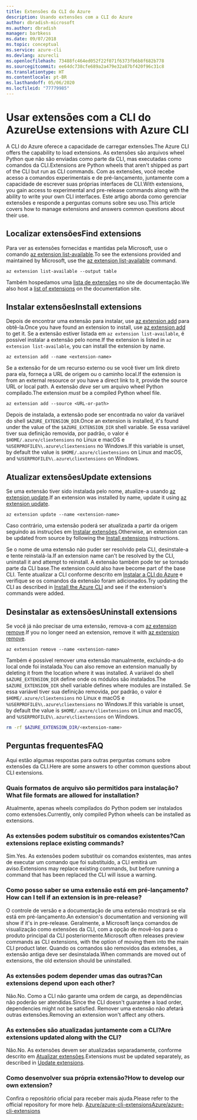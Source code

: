 ```yaml
---
title: Extensões da CLI do Azure
description: Usando extensões com a CLI do Azure
author: dbradish-microsoft
ms.author: dbradish
manager: barbkess
ms.date: 09/07/2018
ms.topic: conceptual
ms.service: azure-cli
ms.devlang: azurecli
ms.openlocfilehash: 73488fc464ed052f22f071f6373fb6b8f682b778
ms.sourcegitcommit: ee64dc738cfe689a2a479e32a87bf420f96c31c8
ms.translationtype: HT
ms.contentlocale: pt-BR
ms.lasthandoff: 05/06/2020
ms.locfileid: "77779985"
---
```

# <a name="use-extensions-with-azure-cli"></a><span data-ttu-id="d7f70-103">Usar extensões com a CLI do Azure</span><span class="sxs-lookup"><span data-stu-id="d7f70-103">Use extensions with Azure CLI</span></span> 

<span data-ttu-id="d7f70-104">A CLI do Azure oferece a capacidade de carregar extensões.</span><span class="sxs-lookup"><span data-stu-id="d7f70-104">The Azure CLI offers the capability to load extensions.</span></span> <span data-ttu-id="d7f70-105">As extensões são arquivos wheel Python que não são enviadas como parte da CLI, mas executadas como comandos da CLI.</span><span class="sxs-lookup"><span data-stu-id="d7f70-105">Extensions are Python wheels that aren't shipped as part of the CLI but run as CLI commands.</span></span>
<span data-ttu-id="d7f70-106">Com as extensões, você recebe acesso a comandos experimentais e de pré-lançamento, juntamente com a capacidade de escrever suas próprias interfaces de CLI.</span><span class="sxs-lookup"><span data-stu-id="d7f70-106">With extensions, you gain access to experimental and pre-release commands along with the ability to write your own CLI interfaces.</span></span> <span data-ttu-id="d7f70-107">Este artigo aborda como gerenciar extensões e responde a perguntas comuns sobre seu uso.</span><span class="sxs-lookup"><span data-stu-id="d7f70-107">This article covers how to manage extensions and answers common questions about their use.</span></span>

## <a name="find-extensions"></a><span data-ttu-id="d7f70-108">Localizar extensões</span><span class="sxs-lookup"><span data-stu-id="d7f70-108">Find extensions</span></span>

<span data-ttu-id="d7f70-109">Para ver as extensões fornecidas e mantidas pela Microsoft, use o comando [az extension list-available](/cli/azure/extension#az-extension-list-available).</span><span class="sxs-lookup"><span data-stu-id="d7f70-109">To see the extensions provided and maintained by Microsoft, use the [az extension list-available](/cli/azure/extension#az-extension-list-available) command.</span></span>

```azurecli-interactive
az extension list-available --output table
```

<span data-ttu-id="d7f70-110">Também hospedamos uma [lista de extensões](azure-cli-extensions-list.md) no site de documentação.</span><span class="sxs-lookup"><span data-stu-id="d7f70-110">We also host a [list of extensions](azure-cli-extensions-list.md) on the documentation site.</span></span>

## <a name="install-extensions"></a><span data-ttu-id="d7f70-111">Instalar extensões</span><span class="sxs-lookup"><span data-stu-id="d7f70-111">Install extensions</span></span>

<span data-ttu-id="d7f70-112">Depois de encontrar uma extensão para instalar, use [az extension add](https://docs.microsoft.com/cli/azure/extension#az-extension-add) para obtê-la.</span><span class="sxs-lookup"><span data-stu-id="d7f70-112">Once you have found an extension to install, use [az extension add](https://docs.microsoft.com/cli/azure/extension#az-extension-add) to get it.</span></span> <span data-ttu-id="d7f70-113">Se a extensão estiver listada em `az extension list-available`, é possível instalar a extensão pelo nome.</span><span class="sxs-lookup"><span data-stu-id="d7f70-113">If the extension is listed in `az extension list-available`, you can install the extension by name.</span></span>

```azurecli-interactive
az extension add --name <extension-name>
```

<span data-ttu-id="d7f70-114">Se a extensão for de um recurso externo ou se você tiver um link direto para ela, forneça a URL de origem ou o caminho local.</span><span class="sxs-lookup"><span data-stu-id="d7f70-114">If the extension is from an external resource or you have a direct link to it, provide the source URL or local path.</span></span> <span data-ttu-id="d7f70-115">A extensão _deve_ ser um arquivo wheel Python compilado.</span><span class="sxs-lookup"><span data-stu-id="d7f70-115">The extension _must_ be a compiled Python wheel file.</span></span>

```azurecli-interactive
az extension add --source <URL-or-path>
```

<span data-ttu-id="d7f70-116">Depois de instalada, a extensão pode ser encontrada no valor da variável do shell `$AZURE_EXTENSION_DIR`.</span><span class="sxs-lookup"><span data-stu-id="d7f70-116">Once an extension is installed, it's found under the value of the `$AZURE_EXTENSION_DIR` shell variable.</span></span> <span data-ttu-id="d7f70-117">Se essa variável tiver sua definição removida, por padrão, o valor é `$HOME/.azure/cliextensions` no Linux e macOS e `%USERPROFILE%\.azure\cliextensions` no Windows.</span><span class="sxs-lookup"><span data-stu-id="d7f70-117">If this variable is unset, by default the value is `$HOME/.azure/cliextensions` on Linux and macOS, and `%USERPROFILE%\.azure\cliextensions` on Windows.</span></span>

## <a name="update-extensions"></a><span data-ttu-id="d7f70-118">Atualizar extensões</span><span class="sxs-lookup"><span data-stu-id="d7f70-118">Update extensions</span></span>

<span data-ttu-id="d7f70-119">Se uma extensão tiver sido instalada pelo nome, atualize-a usando [az extension update](https://docs.microsoft.com/cli/azure/extension#az-extension-update).</span><span class="sxs-lookup"><span data-stu-id="d7f70-119">If an extension was installed by name, update it using [az extension update](https://docs.microsoft.com/cli/azure/extension#az-extension-update).</span></span>

```azurecli-interactive
az extension update --name <extension-name>
```

<span data-ttu-id="d7f70-120">Caso contrário, uma extensão poderá ser atualizada a partir da origem seguindo as instruções em [Instalar extensões](#install-extensions).</span><span class="sxs-lookup"><span data-stu-id="d7f70-120">Otherwise, an extension can be updated from source by following the [Install extensions](#install-extensions) instructions.</span></span>

<span data-ttu-id="d7f70-121">Se o nome de uma extensão não puder ser resolvido pela CLI, desinstale-a e tente reinstalá-la.</span><span class="sxs-lookup"><span data-stu-id="d7f70-121">If an extension name can't be resolved by the CLI, uninstall it and attempt to reinstall.</span></span> <span data-ttu-id="d7f70-122">A extensão também pode ter se tornado parte da CLI base.</span><span class="sxs-lookup"><span data-stu-id="d7f70-122">The extension could also have become part of the base CLI.</span></span>
<span data-ttu-id="d7f70-123">Tente atualizar a CLI conforme descrito em [Instalar a CLI do Azure](install-azure-cli.md) e verifique se os comandos da extensão foram adicionados.</span><span class="sxs-lookup"><span data-stu-id="d7f70-123">Try updating the CLI as described in [Install the Azure CLI](install-azure-cli.md) and see if the extension's commands were added.</span></span>

## <a name="uninstall-extensions"></a><span data-ttu-id="d7f70-124">Desinstalar as extensões</span><span class="sxs-lookup"><span data-stu-id="d7f70-124">Uninstall extensions</span></span>

<span data-ttu-id="d7f70-125">Se você já não precisar de uma extensão, remova-a com [az extension remove](https://docs.microsoft.com/cli/azure/extension#az-extension-remove).</span><span class="sxs-lookup"><span data-stu-id="d7f70-125">If you no longer need an extension, remove it with [az extension remove](https://docs.microsoft.com/cli/azure/extension#az-extension-remove).</span></span>

```azurecli-interactive
az extension remove --name <extension-name>
```

<span data-ttu-id="d7f70-126">Também é possível remover uma extensão manualmente, excluindo-a do local onde foi instalada.</span><span class="sxs-lookup"><span data-stu-id="d7f70-126">You can also remove an extension manually by deleting it from the location where it was installed.</span></span> <span data-ttu-id="d7f70-127">A variável do shell `$AZURE_EXTENSION_DIR` define onde os módulos são instalados.</span><span class="sxs-lookup"><span data-stu-id="d7f70-127">The `$AZURE_EXTENSION_DIR` shell variable defines where modules are installed.</span></span>
<span data-ttu-id="d7f70-128">Se essa variável tiver sua definição removida, por padrão, o valor é `$HOME/.azure/cliextensions` no Linux e macOS e `%USERPROFILE%\.azure\cliextensions` no Windows.</span><span class="sxs-lookup"><span data-stu-id="d7f70-128">If this variable is unset, by default the value is `$HOME/.azure/cliextensions` on Linux and macOS, and `%USERPROFILE%\.azure\cliextensions` on Windows.</span></span>

```bash
rm -rf $AZURE_EXTENSION_DIR/<extension-name>
```

## <a name="faq"></a><span data-ttu-id="d7f70-129">Perguntas frequentes</span><span class="sxs-lookup"><span data-stu-id="d7f70-129">FAQ</span></span>

<span data-ttu-id="d7f70-130">Aqui estão algumas respostas para outras perguntas comuns sobre extensões da CLI.</span><span class="sxs-lookup"><span data-stu-id="d7f70-130">Here are some answers to other common questions about CLI extensions.</span></span>

### <a name="what-file-formats-are-allowed-for-installation"></a><span data-ttu-id="d7f70-131">Quais formatos de arquivo são permitidos para instalação?</span><span class="sxs-lookup"><span data-stu-id="d7f70-131">What file formats are allowed for installation?</span></span>

<span data-ttu-id="d7f70-132">Atualmente, apenas wheels compilados do Python podem ser instalados como extensões.</span><span class="sxs-lookup"><span data-stu-id="d7f70-132">Currently, only compiled Python wheels can be installed as extensions.</span></span>

### <a name="can-extensions-replace-existing-commands"></a><span data-ttu-id="d7f70-133">As extensões podem substituir os comandos existentes?</span><span class="sxs-lookup"><span data-stu-id="d7f70-133">Can extensions replace existing commands?</span></span>

<span data-ttu-id="d7f70-134">Sim.</span><span class="sxs-lookup"><span data-stu-id="d7f70-134">Yes.</span></span> <span data-ttu-id="d7f70-135">As extensões podem substituir os comandos existentes, mas antes de executar um comando que foi substituído, a CLI emitirá um aviso.</span><span class="sxs-lookup"><span data-stu-id="d7f70-135">Extensions may replace existing commands, but before running a command that has been replaced the CLI will issue a warning.</span></span>

### <a name="how-can-i-tell-if-an-extension-is-in-pre-release"></a><span data-ttu-id="d7f70-136">Como posso saber se uma extensão está em pré-lançamento?</span><span class="sxs-lookup"><span data-stu-id="d7f70-136">How can I tell if an extension is in pre-release?</span></span>

<span data-ttu-id="d7f70-137">O controle de versão e a documentação de uma extensão mostrará se ela está em pré-lançamento.</span><span class="sxs-lookup"><span data-stu-id="d7f70-137">An extension's documentation and versioning will show if it's in pre-release.</span></span> <span data-ttu-id="d7f70-138">Geralmente, a Microsoft lança comandos de visualização como extensões da CLI, com a opção de movê-los para o produto principal da CLI posteriormente.</span><span class="sxs-lookup"><span data-stu-id="d7f70-138">Microsoft often releases preview commands as CLI extensions, with the option of moving them into the main CLI product later.</span></span> <span data-ttu-id="d7f70-139">Quando os comandos são removidos das extensões, a extensão antiga deve ser desinstalada.</span><span class="sxs-lookup"><span data-stu-id="d7f70-139">When commands are moved out of extensions, the old extension should be uninstalled.</span></span> 

### <a name="can-extensions-depend-upon-each-other"></a><span data-ttu-id="d7f70-140">As extensões podem depender umas das outras?</span><span class="sxs-lookup"><span data-stu-id="d7f70-140">Can extensions depend upon each other?</span></span>

<span data-ttu-id="d7f70-141">Não.</span><span class="sxs-lookup"><span data-stu-id="d7f70-141">No.</span></span> <span data-ttu-id="d7f70-142">Como a CLI não garante uma ordem de carga, as dependências não poderão ser atendidas.</span><span class="sxs-lookup"><span data-stu-id="d7f70-142">Since the CLI doesn't guarantee a load order, dependencies might not be satisfied.</span></span> <span data-ttu-id="d7f70-143">Remover uma extensão não afetará outras extensões.</span><span class="sxs-lookup"><span data-stu-id="d7f70-143">Removing an extension won't affect any others.</span></span>

### <a name="are-extensions-updated-along-with-the-cli"></a><span data-ttu-id="d7f70-144">As extensões são atualizadas juntamente com a CLI?</span><span class="sxs-lookup"><span data-stu-id="d7f70-144">Are extensions updated along with the CLI?</span></span>

<span data-ttu-id="d7f70-145">Não.</span><span class="sxs-lookup"><span data-stu-id="d7f70-145">No.</span></span> <span data-ttu-id="d7f70-146">As extensões devem ser atualizadas separadamente, conforme descrito em [Atualizar extensões](#update-extensions).</span><span class="sxs-lookup"><span data-stu-id="d7f70-146">Extensions must be updated separately, as described in [Update extensions](#update-extensions).</span></span>

### <a name="how-to-develop-our-own-extension"></a><span data-ttu-id="d7f70-147">Como desenvolver sua própria extensão?</span><span class="sxs-lookup"><span data-stu-id="d7f70-147">How to develop our own extension?</span></span>
<span data-ttu-id="d7f70-148">Confira o repositório oficial para receber mais ajuda.</span><span class="sxs-lookup"><span data-stu-id="d7f70-148">Please refer to the official repository for more help.</span></span> [<span data-ttu-id="d7f70-149">Azure/azure-cli-extensions</span><span class="sxs-lookup"><span data-stu-id="d7f70-149">Azure/azure-cli-extensions</span></span>](https://github.com/Azure/azure-cli/tree/master/doc/extensions)
